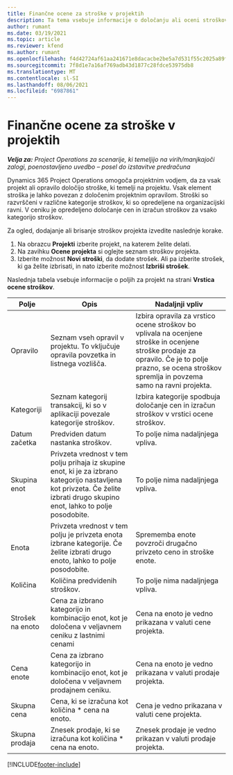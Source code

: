 ```yaml
---
title: Finančne ocene za stroške v projektih
description: Ta tema vsebuje informacije o določanju ali oceni stroškov za posamezen projekt.
author: rumant
ms.date: 03/19/2021
ms.topic: article
ms.reviewer: kfend
ms.author: rumant
ms.openlocfilehash: f4d42724af61aa241671e8dacacbe2be5a7d531f55c2025a89ff777ac41e9b67
ms.sourcegitcommit: 7f8d1e7a16af769adb43d1877c28fdce53975db8
ms.translationtype: MT
ms.contentlocale: sl-SI
ms.lasthandoff: 08/06/2021
ms.locfileid: "6987861"
---
```

# <a name="financial-estimates-for-expenses-on-projects"></a>Finančne ocene za stroške v projektih
_**Velja za:** Project Operations za scenarije, ki temeljijo na virih/manjkajoči zalogi, poenostavljeno uvedbo – posel do izstavitve predračuna_

Dynamics 365 Project Operations omogoča projektnim vodjem, da za vsak projekt ali opravilo določijo stroške, ki temelji na projektu. Vsak element stroška je lahko povezan z določenim projektnim opravilom. Stroški so razvrščeni v različne kategorije stroškov, ki so opredeljene na organizacijski ravni. V ceniku je opredeljeno določanje cen in izračun stroškov za vsako kategorijo stroškov. 

Za ogled, dodajanje ali brisanje stroškov projekta izvedite naslednje korake.

1. Na obrazcu **Projekti** izberite projekt, na katerem želite delati.
2. Na zavihku **Ocene projekta** si oglejte seznam stroškov projekta.
3. Izberite možnost **Novi stroški**, da dodate strošek. Ali pa izberite strošek, ki ga želite izbrisati, in nato izberite možnost **Izbriši strošek**.

Naslednja tabela vsebuje informacije o poljih za projekt na strani **Vrstica ocene stroškov**. 

| **Polje** | **Opis** | **Nadaljnji vpliv** |
| --- | --- | --- |
| Opravilo | Seznam vseh opravil v projektu. To vključuje opravila povzetka in listnega vozlišča. | Izbira opravila za vrstico ocene stroškov bo vplivala na ocenjene stroške in ocenjene stroške prodaje za opravilo. Če je to polje prazno, se ocena stroškov spremlja in povzema samo na ravni projekta. |
| Kategoriji | Seznam kategorij transakcij, ki so v aplikaciji povezale kategorije stroškov. | Izbira kategorije spodbuja določanje cen in izračun stroškov v vrstici ocene stroškov. |
| Datum začetka | Predviden datum nastanka stroškov. | To polje nima nadaljnjega vpliva. |
| Skupina enot | Privzeta vrednost v tem polju prihaja iz skupine enot, ki je za izbrano kategorijo nastavljena kot privzeta. Če želite izbrati drugo skupino enot, lahko to polje posodobite. | To polje nima nadaljnjega vpliva. |
| Enota | Privzeta vrednost v tem polju je privzeta enota izbrane kategorije. Če želite izbrati drugo enoto, lahko to polje posodobite. | Sprememba enote povzroči drugačno privzeto ceno in stroške enote. |
| Količina | Količina predvidenih stroškov. | To polje nima nadaljnjega vpliva. |
| Strošek na enoto | Cena za izbrano kategorijo in kombinacijo enot, kot je določena v veljavnem ceniku z lastnimi cenami | Cena na enoto je vedno prikazana v valuti cene projekta. |
| Cena enote | Cena za izbrano kategorijo in kombinacijo enot, kot je določena v veljavnem prodajnem ceniku. | Cena na enoto je vedno prikazana v valuti prodaje projekta. |
| Skupna cena | Cena, ki se izračuna kot količina \* cena na enoto.| Cena je vedno prikazana v valuti cene projekta. |
| Skupna prodaja | Znesek prodaje, ki se izračuna kot količina \* cena na enoto. | Znesek prodaje je vedno prikazan v valuti prodaje projekta. |


[!INCLUDE[footer-include](../includes/footer-banner.md)]
